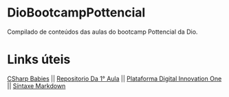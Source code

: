# DioBootcampPottencial
Compilado de conteúdos das aulas do bootcamp Pottencial da Dio.

# Links úteis

[CSharp Babies](https://github.com/pierrete/CSharpBabies) ||
 [Repositorio Da 1° Aula](https://github.com/pierrete/dio-desafio-github-PrimeiroRepo) ||
 [Plataforma Digital Innovation One](https://www.dio.me/) ||
 [Síntaxe Markdown](https://www.markdownguide.org/) 
